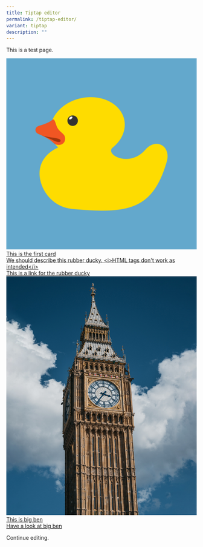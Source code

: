 ```yaml
---
title: Tiptap editor
permalink: /tiptap-editor/
variant: tiptap
description: ""
---
```

<p>This is a test page.</p><div class="isomer-card-grid"><a rel="noopener noreferrer nofollow" href="https://www.isomer.gov.sg/this-is-a-test" class="isomer-card"><div class="isomer-card-image"><div class="isomer-image-wrapper"><img alt="This is a rubber ducky" src="/images/Rubber_101.png"></div></div><div class="isomer-card-body"><div class="isomer-card-title">This is the first card</div><div class="isomer-card-description">We should describe this rubber ducky. &lt;i&gt;HTML tags don't work as intended&lt;/i&gt;</div><div class="isomer-card-link">This is a link for the rubber ducky</div></div></a><a rel="noopener noreferrer nofollow" href="https://www.isomer.gov.sg/big-ben" class="isomer-card"><div class="isomer-card-image"><div class="isomer-image-wrapper"><img alt="Big ben" src="/images/pexels-andras-stefuca-three.jpg"></div></div><div class="isomer-card-body"><div class="isomer-card-title">This is big ben</div><div class="isomer-card-link">Have a look at big ben</div></div></a></div><p>Continue editing.</p>